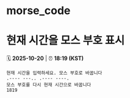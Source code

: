 # morse_code
# 현재 시간을 모스 부호 표시
<!-- MORSE_TIME_START -->
🗓️ **2025-10-20** | ⏰ **18:19 (KST)**

```
현재 시간을 입력하세요. 모스 부호로 바꿉니다
.---- ---.. .---- ----.
모스 부호를 다시 현재 시간으로 바꿉니다
1819
```
<!-- MORSE_TIME_END -->
